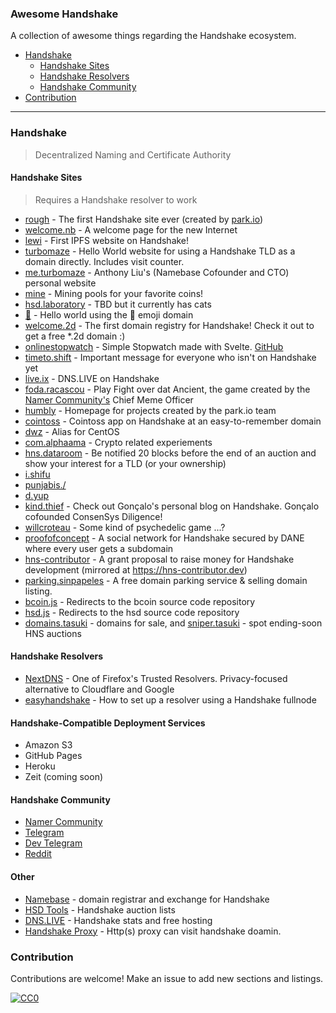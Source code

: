 ### **Awesome Handshake**

A collection of awesome things regarding the Handshake ecosystem.

- [Handshake](#Handshake)
  - [Handshake Sites](#handshake-sites)
  - [Handshake Resolvers](#handshake-resolvers)
  - [Handshake Community](#handshake-community)
- [Contribution](#contribution)

---

### Handshake

> Decentralized Naming and Certificate Authority

#### Handshake Sites

> Requires a Handshake resolver to work

- [rough](http://rough./) - The first Handshake site ever (created by [park.io](https://park.io))
- [welcome.nb](http://welcome.nb./) - A welcome page for the new Internet
- [lewi](http://lewi./) - First IPFS website on Handshake!
- [turbomaze](http://turbomaze./) - Hello World website for using a Handshake TLD as a domain directly. Includes visit counter.
- [me.turbomaze](http://me.turbomaze./) - Anthony Liu's (Namebase Cofounder and CTO) personal website
- [mine](http://mine./) - Mining pools for your favorite coins!
- [hsd.laboratory](http://hsd.laboratory./) - TBD but it currently has cats
- [:handshake:](http://xn--5p9h./) - Hello world using the :handshake: emoji domain
- [welcome.2d](http://welcome.2d/) - The first domain registry for Handshake! Check it out to get a free *.2d domain :)
- [onlinestopwatch](http://onlinestopwatch./) - Simple Stopwatch made with Svelte. [GitHub](https://github.com/k/onlinestopwatch)
- [timeto.shift](http://timeto.shift./) - Important message for everyone who isn't on Handshake yet
- [live.ix](http://live.ix/) - DNS.LIVE on Handshake
- [foda.racascou](http://foda.racascou./) - Play Fight over dat Ancient, the game created by the [Namer Community's](http://namebase.community) Chief Meme Officer
- [humbly](http://humbly./) - Homepage for projects created by the park.io team
- [cointoss](http://cointoss./) - Cointoss app on Handshake at an easy-to-remember domain
- [dwz](http://dwz./) - Alias for CentOS
- [com.alphaama](http://com.alphaama/) - Crypto related experiements
- [hns.dataroom](http://hns.dataroom./) - Be notified 20 blocks before the end of an auction and show your interest for a TLD (or your ownership)
- [i.shifu](http://i.shifu./)
- [punjabis./](http://punjabis./)
- [d.yup](http://d.yup./)
- [kind.thief](http://kind.thief./) - Check out Gonçalo's personal blog on Handshake. Gonçalo cofounded ConsenSys Diligence!
- [willcroteau](http://willcroteau./) - Some kind of psychedelic game ...?
- [proofofconcept](https://proofofconcept./) - A social network for Handshake secured by DANE where every user gets a subdomain
- [hns-contributor](https://hns-contributor./) - A grant proposal to raise money for Handshake development (mirrored at https://hns-contributor.dev)
- [parking.sinpapeles](http://parking.sinpapeles/) - A free domain parking service & selling domain listing.
- [bcoin.js](http://bcoin.js/) - Redirects to the bcoin source code repository
- [hsd.js](http://hsd.js/) - Redirects to the hsd source code repository
- [domains.tasuki](http://domains.tasuki/) - domains for sale, and [sniper.tasuki](http://sniper.tasuki/) - spot ending-soon HNS auctions

#### Handshake Resolvers
- [NextDNS](https://nextdns.io) - One of Firefox's Trusted Resolvers. Privacy-focused alternative to Cloudflare and Google
- [easyhandshake](https://easyhandshake.com/) - How to set up a resolver using a Handshake fullnode

#### Handshake-Compatible Deployment Services
- Amazon S3
- GitHub Pages
- Heroku
- Zeit (coming soon)

#### Handshake Community

- [Namer Community](http://namebase.community)
- [Telegram](https://t.me/handshake_hns)
- [Dev Telegram](https://t.me/hns_tech)
- [Reddit](https://reddit.com/r/handshake)

#### Other
- [Namebase](https://namebase.io) - domain registrar and exchange for Handshake
- [HSD Tools](https://hsd.tools) - Handshake auction lists
- [DNS.LIVE](https://dns.live) - Handshake stats and free hosting
- [Handshake Proxy](https://github.com/handshake-cn/handshakeproxy) - Http(s) proxy can visit handshake doamin.

### Contribution

Contributions are welcome! Make an issue to add new sections and listings.

[![CC0](http://i.creativecommons.org/p/zero/1.0/88x31.png)](http://creativecommons.org/publicdomain/zero/1.0/)
